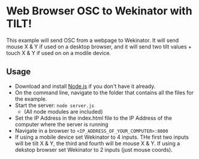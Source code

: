 # Web Browser OSC to Wekinator with TILT!
This example will send OSC from a webpage to Wekinator. It will send mouse X & Y if used on a desktop browser, and it will send two tilt values + touch X & Y if used on on a modile device.

## Usage

* Download and install [Node.js](https://nodejs.org/) if you don't have it already. 
* On the command line, navigate to the folder that contains all the files for the example.
* Start the server: `node server.js`
   - (All node modules are included)
* Set the IP Address in the index.html file to the IP Address of the computer where the server is running
* Navigate in a browser to `<IP_ADDRESS_OF_YOUR_COMPUTER>:8000`
* If using a mobile device set Wekinator to 4 inputs. THe first two inputs will be tilt X & Y, the third and fourth will be mouse X & Y. If using a dekstop browser set Wekinator to 2 inputs (just mouse coords).
